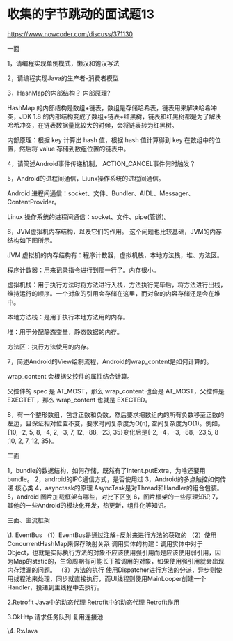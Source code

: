 # 收集的字节跳动的面试题13

https://www.nowcoder.com/discuss/371130

一面 

 1，请编程实现单例模式，懒汉和饱汉写法 

 2，请编程实现Java的生产者-消费者模型 



 3，HashMap的内部结构？ 内部原理? 

HashMap 的内部结构是数组+链表，数组是存储哈希表，链表用来解决哈希冲突，JDK 1.8 的内部结构变成了数组+链表+红黑树，链表和红黑树都是为了解决哈希冲突，在链表数据量比较大的时候，会将链表转为红黑树。

内部原理：根据 key 计算出 hash 值，根据 hash 值计算得到 key 在数组中的位置，然后将 value 存储到数组位置的链表中。

 4，请简述Android事件传递机制， ACTION_CANCEL事件何时触发？ 



 5，Android的进程间通信，Liunx操作系统的进程间通信。 

Android 进程间通信：socket、文件、Bundler、AIDL、Messager、ContentProvider。

Linux 操作系统的进程间通信：socket、文件、pipe(管道)。

 6，JVM虚拟机内存结构，以及它们的作用。 
 这个问题也比较基础，JVM的内存结构如下图所示。 

JVM 虚拟机的内存结构有：程序计数器，虚拟机栈，本地方法栈，堆、方法区。

程序计数器：用来记录指令进行到那一行了。内存很小。

虚拟机栈：用于执行方法时将方法进行入栈，方法执行完毕后，将方法进行出栈，维持运行的顺序。一个对象的引用会存储在这里，而对象的内容存储还是会在堆中。

本地方法栈：是用于执行本地方法用的内存。

堆：用于分配静态变量，静态数据的内存。

方法区：执行方法使用的内存。

 7，简述Android的View绘制流程，Android的wrap_content是如何计算的。 

wrap_content 会根据父控件的属性结合计算。

父控件的 spec 是 AT_MOST，那么 wrap_content 也会是 AT_MOST，父控件是 EXECTET ，那么 wrap_content 也就是 EXECTED。

 8，有一个整形数组，包含正数和负数，然后要求把数组内的所有负数移至正数的左边，且保证相对位置不变，要求时间复杂度为O(n), 空间复杂度为O(1)。例如，{10, -2, 5, 8, -4, 2, -3, 7, 12, -88, -23, 35}变化后是{-2, -4，-3, -88, -23,5, 8 ,10, 2, 7, 12, 35}。 



 二面 

 1，bundle的数据结构，如何存储，既然有了Intent.putExtra，为啥还要用bundle。 
 2，android的IPC通信方式，是否使用过 
 3，Android的多点触控如何传递 核心类 
 4，asynctask的原理 AsyncTask是对Thread和Handler的组合包装。 
 5，android 图片加载框架有哪些，对比下区别 
 6，图片框架的一些原理知识 
 7，其他的一些Android的模块化开发，热更新，组件化等知识。 

 三面、主流框架 

 \1. EventBus 
 （1）EventBus是通过注解+反射来进行方法的获取的 
 （2）使用ConcurrentHashMap来保存映射关系 调用实体的构建：调用实体中对于Object，也就是实际执行方法的对象不应该使用强引用而是应该使用弱引用，因为Map的static的，生命周期有可能长于被调用的对象，如果使用强引用就会出现内存泄漏的问题。 
 （3）方法的执行 使用Dispatcher进行方法的分派，异步则使用线程池来处理，同步就直接执行，而UI线程则使用MainLooper创建一个Handler，投递到主线程中去执行。 

 2.Retrofit 
 Java中的动态代理 
 Retrofit中的动态代理 
 Retrofit作用 

 3.OkHttp 
 请求任务队列 
 复用连接池 

 \4. RxJava